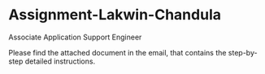 # Assignment-Lakwin-Chandula
Associate Application Support Engineer

Please find the attached document in the email, that contains the step-by-step detailed instructions.
